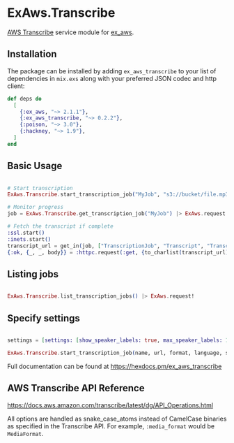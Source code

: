# ExAws.Transcribe

[AWS Transcribe](https://docs.aws.amazon.com/transcribe/latest/dg/API_Operations.html) service module for [ex_aws](https://github.com/ex-aws/ex_aws).


## Installation

The package can be installed by adding `ex_aws_transcribe` to your list of dependencies
in `mix.exs` along with your preferred JSON codec and http client:

```elixir
def deps do
  [
    {:ex_aws, "~> 2.1.1"},
    {:ex_aws_transcribe, "~> 0.2.2"},
    {:poison, "~> 3.0"},
    {:hackney, "~> 1.9"},
  ]
end
```


## Basic Usage

```elixir

# Start transcription
ExAws.Transcribe.start_transcription_job("MyJob", "s3://bucket/file.mp3", "mp3", "en-US") |> ExAws.request!

# Monitor progress
job = ExAws.Transcribe.get_transcription_job("MyJob") |> ExAws.request!

# Fetch the transcript if complete
:ssl.start()
:inets.start()
transcript_url = get_in(job, ["TranscriptionJob", "Transcript", "TranscriptFileUri"])
{:ok, {_, _, body}} = :httpc.request(:get, {to_charlist(transcript_url), []}, [], [])
```

## Listing jobs

```elixir

ExAws.Transcribe.list_transcription_jobs() |> ExAws.request!
```

## Specify settings

```elixir

settings = [settings: [show_speaker_labels: true, max_speaker_labels: 10]]

ExAws.Transcribe.start_transcription_job(name, url, format, language, settings) |> ExAws.request()
```


Full documentation can be found at <https://hexdocs.pm/ex_aws_transcribe>


## AWS Transcribe API Reference

<https://docs.aws.amazon.com/transcribe/latest/dg/API_Operations.html>

All options are handled as snake_case_atoms instead of CamelCase binaries as specified
in the Transcribe API. For example, `:media_format` would be `MediaFormat`.


